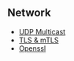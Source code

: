 ## Network

- [UDP Multicast](https://github.com/jemlog/tech-study/blob/master/network/study/multicast.md)
- [TLS & mTLS](https://github.com/jemlog/tech-study/blob/master/network/study/tls_mtls.md)
- [Openssl](https://github.com/jemlog/tech-study/blob/master/network/study/openssl.md)